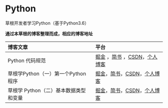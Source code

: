 # Python

草根开发者学习Python（基于Python3.6）


**通过本草根的博客整理而成，相应的博客地址**

|博客文章|平台|
|:----- |:------|
|Python 代码规范 | [掘金](https://juejin.im/post/593ebd7eac502e006b520a8f) ，[简书](http://www.jianshu.com/p/8b6c425b65a6) ，[CSDN](http://blog.csdn.net/Two_Water/article/details/73153945)，[个人博客](http://twowater.com.cn/2017/06/13/Python%E4%BB%A3%E7%A0%81%E8%A7%84%E8%8C%83/)|
|草根学Python（一）第一个Python程序|[掘金](https://juejin.im/post/594633e5ac502e006b9e1331)，[简书](http://www.jianshu.com/p/0d757860c8cf)，[CSDN](http://blog.csdn.net/Two_Water/article/details/73433637)，[个人博客](http://twowater.com.cn/2017/06/18/%E8%8D%89%E6%A0%B9%E5%AD%A6Python-%E4%B8%80-%E7%AC%AC%E4%B8%80%E4%B8%AAPython%E7%A8%8B%E5%BA%8F/)|
|草根学 Python（二）基本数据类型和变量|[掘金](https://juejin.im/post/5946b7f25c497d006bef5704)，[简书](http://www.jianshu.com/p/b5388a6c2e72)，[CSDN](http://blog.csdn.net/Two_Water/article/details/73478060)，[个人博客](http://twowater.com.cn/2017/06/19/%E8%8D%89%E6%A0%B9%E5%AD%A6Python-%E4%BA%8C-%E5%9F%BA%E6%9C%AC%E6%95%B0%E6%8D%AE%E7%B1%BB%E5%9E%8B%E5%92%8C%E5%8F%98%E9%87%8F/)|